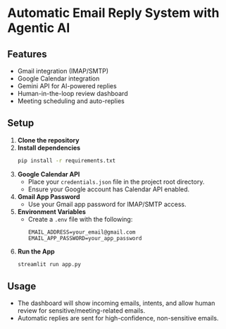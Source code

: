 # Automatic Email Reply System with Agentic AI

## Features
- Gmail integration (IMAP/SMTP)
- Google Calendar integration
- Gemini API for AI-powered replies
- Human-in-the-loop review dashboard
- Meeting scheduling and auto-replies

## Setup

1. **Clone the repository**
2. **Install dependencies**
   ```bash
   pip install -r requirements.txt
   ```
3. **Google Calendar API**
   - Place your `credentials.json` file in the project root directory.
   - Ensure your Google account has Calendar API enabled.
4. **Gmail App Password**
   - Use your Gmail app password for IMAP/SMTP access.
5. **Environment Variables**
   - Create a `.env` file with the following:
     ```env
     EMAIL_ADDRESS=your_email@gmail.com
     EMAIL_APP_PASSWORD=your_app_password
     ```
6. **Run the App**
   ```bash
   streamlit run app.py
   ```

## Usage
- The dashboard will show incoming emails, intents, and allow human review for sensitive/meeting-related emails.
- Automatic replies are sent for high-confidence, non-sensitive emails. 